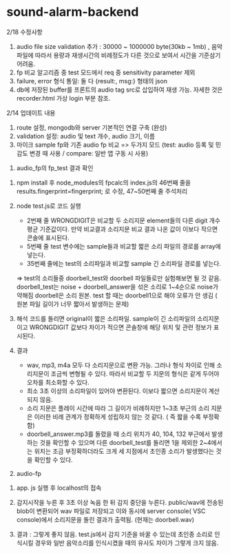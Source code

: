 # sound-alarm-backend
2/18 수정사항

1) audio file size validation 추가 : 30000 ~ 1000000 byte(30kb ~ 1mb) , 음악파일에 따라서 용량과 재생시간의 비례정도가 다른 것으로 보여서 시간을 기준삼기 어려움. 
2) fp 비교 알고리즘 중 test 모드에서 req 중 sensitivity parameter 제외
3) failure, error 형식 통일: 둘 다 {result:, msg:} 형태의 json
4) db에 저장된 buffer를 프론트의 audio tag src로 삽입하여 재생 가능. 자세한 것은 recorder.html 가상 login 부분 참조.



2/14 업데이트 내용

1) route 설정, mongodb와 server 기본적인 연결 구축 (완성)
2) validation 설정: audio 및 text 개수, audio 크기, 이름 
3) 마이크 sample fp와 기존 audio fp 비교 => 두가지 모드 (test: audio 등록 및 민감도 변경 때 사용 / compare: 일반 앱 구동 시 사용)



1. audio_fp의 fp_test 결과 확인
  1) npm install 후 node_modules의 fpcalc의 index.js의 46번째 줄을 results.fingerprint=fingerprint; 로 수정, 47~50번째 줄 주석처리
  2) node test.js로 코드 실행
     - 2번째 줄 WRONGDIGIT은 비교할 두 소리지문 element들의 다른 digit 개수 평균 기준값이다. 만약 비교결과 소리지문 비교 결과 나온 값이 이보다 작으면 콘솔에 표시된다.   
     - 5번째 줄 test 변수에는 sample들과 비교할 짧은 소리 파일의 경로를 array에 넣는다.
     - 35번째 줄에는 test의 소리파일과 비교할 sample 긴 소리파일 경로를 넣는다.
     
      
     => test의 소리들중 doorbell_test와 doorbell 파일들로만 실험해보면 될 것 같음. doorbell_test는 noise + doorbell_answer을 섞은 소리로 1~4순으로 noise가 약해짐
        doorbell은 소리 원본. test 할 때는 doorbell1으로 해야 오류가 안 생김 ( 원본 파일 길이가 너무 짧아서 발생하는 문제)
        
  3) 해석 
      코드를 돌리면 original이 짧은 소리파일. sample이 긴 소리파일의 소리지문이고 WRONGDIGIT 값보다 차이가 적으면 콘솔창에 해당 위치 및 관련 정보가 표시된다.
      
  4) 결과
     - wav, mp3, m4a 모두 다 소리지문으로 변환 가능. 그러나 형식 차이로 인해 소리지문이 조금씩 변형될 수 있다. 따라서 비교할 두 지문의 형식은 같게 두어야 오차를 최소화할 수 있다.
     - 최소 3초 이상의 소리파일이 있어야 변환된다. 이보다 짧으면 소리지문이 계산되지 않음.
     - 소리 지문은 플레이 시간에 따라 그 길이가 비례하지만 1~3초 부근의 소리 지문은 이러한 비례 관계가 정확하게 성립하지 않는 것 같다. ( 즉 짧을 수록 부정확함)
     - doorbell_answer.mp3를 돌렸을 때 소리 위치가 40, 104, 132 부근에서 발생하는 것을 확인할 수 있으며  다른 doorbell_test를 돌리면 1을 제외한 2~4에서는 위치는 조금 부정확하더라도 
       크게 세 지점에서 초인종 소리가 발생했다는 것을 확인할 수 있다.
       
2. audio-fp 
  1) app. js 실행 후 localhost의 접속
  2) 감지시작을 누른 후 3초 이상 녹음 한 뒤 감지 중단을 누른다.  public/wav에 전송된 blob이 변환되어 wav 파일로 저장되고 이와 동시에 server console( VSC console)에서 소리지문을 돌린
     결과가 출력됨. (현재는 doorbell.wav)
     
  3) 결과 : 그렇게 좋지 않음. test.js에서 감지 기준을 바꿀 수 있는데 초인종 소리로 인식시킬 경우와 일반 음악소리를 인식시켰을 때의 유사도 차이가 그렇게 크지 않음.
